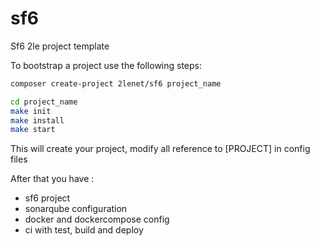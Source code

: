 # sf6
Sf6 2le project template

To bootstrap a project use the following steps:

```bash
composer create-project 2lenet/sf6 project_name

cd project_name
make init
make install
make start
```

This will create your project, modify all reference to [PROJECT] in config files

After that you have : 

* sf6 project
* sonarqube configuration
* docker and dockercompose config
* ci with test, build and deploy

